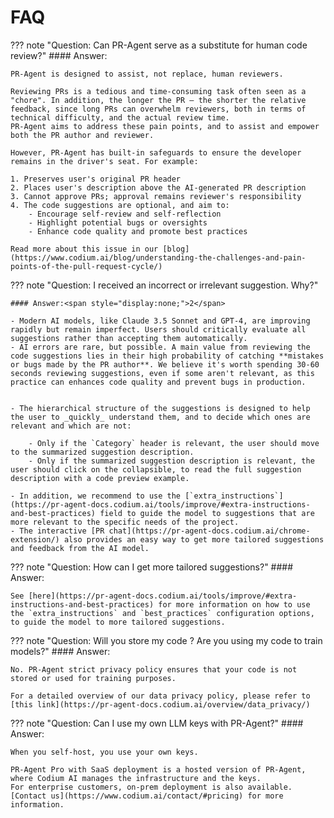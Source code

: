 # FAQ

??? note "Question: Can PR-Agent serve as a substitute for human code review?"
    #### Answer:<span style="display:none;">1</span>

    PR-Agent is designed to assist, not replace, human reviewers.

    Reviewing PRs is a tedious and time-consuming task often seen as a "chore". In addition, the longer the PR – the shorter the relative feedback, since long PRs can overwhelm reviewers, both in terms of technical difficulty, and the actual review time.
    PR-Agent aims to address these pain points, and to assist and empower both the PR author and reviewer.

    However, PR-Agent has built-in safeguards to ensure the developer remains in the driver's seat. For example:

    1. Preserves user's original PR header
    2. Places user's description above the AI-generated PR description
    3. Cannot approve PRs; approval remains reviewer's responsibility
    4. The code suggestions are optional, and aim to:
        - Encourage self-review and self-reflection
        - Highlight potential bugs or oversights
        - Enhance code quality and promote best practices

    Read more about this issue in our [blog](https://www.codium.ai/blog/understanding-the-challenges-and-pain-points-of-the-pull-request-cycle/)

   

??? note "Question: I received an incorrect or irrelevant suggestion. Why?"

    #### Answer:<span style="display:none;">2</span>

    - Modern AI models, like Claude 3.5 Sonnet and GPT-4, are improving rapidly but remain imperfect. Users should critically evaluate all suggestions rather than accepting them automatically.
    - AI errors are rare, but possible. A main value from reviewing the code suggestions lies in their high probability of catching **mistakes or bugs made by the PR author**. We believe it's worth spending 30-60 seconds reviewing suggestions, even if some aren't relevant, as this practice can enhances code quality and prevent bugs in production.


    - The hierarchical structure of the suggestions is designed to help the user to _quickly_ understand them, and to decide which ones are relevant and which are not:
    
        - Only if the `Category` header is relevant, the user should move to the summarized suggestion description.
        - Only if the summarized suggestion description is relevant, the user should click on the collapsible, to read the full suggestion description with a code preview example.

    - In addition, we recommend to use the [`extra_instructions`](https://pr-agent-docs.codium.ai/tools/improve/#extra-instructions-and-best-practices) field to guide the model to suggestions that are more relevant to the specific needs of the project. 
    - The interactive [PR chat](https://pr-agent-docs.codium.ai/chrome-extension/) also provides an easy way to get more tailored suggestions and feedback from the AI model.

??? note "Question: How can I get more tailored suggestions?"
    #### Answer:<span style="display:none;">3</span>

    See [here](https://pr-agent-docs.codium.ai/tools/improve/#extra-instructions-and-best-practices) for more information on how to use the `extra_instructions` and `best_practices` configuration options, to guide the model to more tailored suggestions.

??? note "Question: Will you store my code ? Are you using my code to train models?"
    #### Answer:<span style="display:none;">4</span>

    No. PR-Agent strict privacy policy ensures that your code is not stored or used for training purposes.
    
    For a detailed overview of our data privacy policy, please refer to [this link](https://pr-agent-docs.codium.ai/overview/data_privacy/)

??? note "Question: Can I use my own LLM keys with PR-Agent?"
    #### Answer:<span style="display:none;">5</span>

    When you self-host, you use your own keys. 

    PR-Agent Pro with SaaS deployment is a hosted version of PR-Agent, where Codium AI manages the infrastructure and the keys.
    For enterprise customers, on-prem deployment is also available. [Contact us](https://www.codium.ai/contact/#pricing) for more information.
